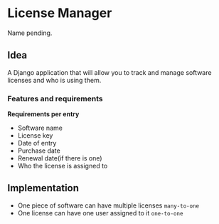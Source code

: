 # License Manager

Name pending.

## Idea

A Django application that will allow you to track and manage software licenses and who is using them.

### Features and requirements

**Requirements per entry**
- Software name
- License key
- Date of entry
- Purchase date
- Renewal date(if there is one)
- Who the license is assigned to


## Implementation

- One piece of software can have multiple licenses `many-to-one`
- One license can have one user assigned to it `one-to-one`